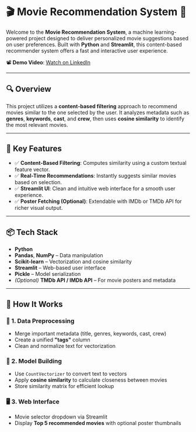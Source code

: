 # 🎬 Movie Recommendation System 🚀

Welcome to the **Movie Recommendation System**, a machine learning-powered project designed to deliver personalized movie suggestions based on user preferences. Built with **Python** and **Streamlit**, this content-based recommender system offers a fast and interactive user experience.

📽️ **Demo Video**: [Watch on LinkedIn](https://www.linkedin.com/posts/miminchandrank_machinelearning-datascience-python-activity-7304875045502210048-5hmX?utm_source=share&utm_medium=member_desktop&rcm=ACoAAFD4aN8BBSizqogKnOr2eBg_WSmXdqUej4w)

---

## 🔍 Overview

This project utilizes a **content-based filtering** approach to recommend movies similar to the one selected by the user. It analyzes metadata such as **genres**, **keywords**, **cast**, and **crew**, then uses **cosine similarity** to identify the most relevant movies.

---

## 🧠 Key Features

- ✅ **Content-Based Filtering**: Computes similarity using a custom textual feature vector.
- ✅ **Real-Time Recommendations**: Instantly suggests similar movies based on selection.
- ✅ **Streamlit UI**: Clean and intuitive web interface for a smooth user experience.
- ✅ **Poster Fetching (Optional)**: Extendable with IMDb or TMDb API for richer visual output.

---

## 📦 Tech Stack

- **Python**
- **Pandas**, **NumPy** – Data manipulation
- **Scikit-learn** – Vectorization and cosine similarity
- **Streamlit** – Web-based user interface
- **Pickle** – Model serialization
- *(Optional)* **TMDb API / IMDb API** – For movie posters and metadata

---

## 🚀 How It Works

### 🔧 1. Data Preprocessing
- Merge important metadata (title, genres, keywords, cast, crew)
- Create a unified **"tags"** column
- Clean and normalize text for vectorization

### 📐 2. Model Building
- Use `CountVectorizer` to convert text to vectors
- Apply **cosine similarity** to calculate closeness between movies
- Store similarity matrix for efficient lookup

### 🖥️ 3. Web Interface
- Movie selector dropdown via Streamlit
- Display **Top 5 recommended movies** with optional poster thumbnails
